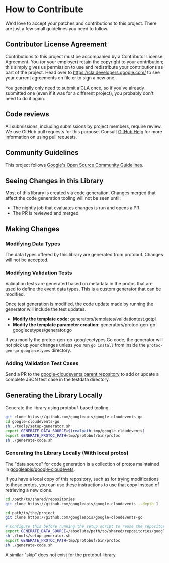# How to Contribute

We'd love to accept your patches and contributions to this project. There are
just a few small guidelines you need to follow.

## Contributor License Agreement

Contributions to this project must be accompanied by a Contributor License
Agreement. You (or your employer) retain the copyright to your contribution;
this simply gives us permission to use and redistribute your contributions as
part of the project. Head over to <https://cla.developers.google.com/> to see
your current agreements on file or to sign a new one.

You generally only need to submit a CLA once, so if you've already submitted one
(even if it was for a different project), you probably don't need to do it
again.

## Code reviews

All submissions, including submissions by project members, require review. We
use GitHub pull requests for this purpose. Consult
[GitHub Help](https://help.github.com/articles/about-pull-requests/) for more
information on using pull requests.

## Community Guidelines

This project follows [Google's Open Source Community
Guidelines](https://opensource.google/conduct/).

## Seeing Changes in this Library

Most of this library is created via code generation. Changes merged that affect
the code generation tooling will not be seen until:

* The nightly job that evaluates changes is run and opens a PR
* The PR is reviewed and merged

## Making Changes

### Modifying Data Types

The data types offered by this library are generated from protobuf. Changes will
not be accepted.

### Modifying Validation Tests

Validation tests are generated based on metadata in the protos that are used to
define the event data types. This is a custom generator that can be modified.

Once test generation is modified, the code update made by running the generator
will include the test updates.

* **Modify the template code:** generators/templates/validationtest.gotpl
* **Modify the template parameter creation**: generators/protoc-gen-go-googlecetypes/generator.go

If you modify the protoc-gen-go-googlecetypes Go code, the generator will not pick
up your changes unless you run `go install` from inside the `protoc-gen-go-googlecetypes`
directory.

### Adding Validation Test Cases

Send a PR to the [google-cloudevents parent repository](https://github.com/googleapis/google-cloudevents)
to add or update a complete JSON test case in the testdata directory.

## Generating the Library Locally

Generate the library using protobuf-based tooling.

```sh
git clone https://github.com/googleapis/google-cloudevents-go
cd google-cloudevents-go
sh ./tools/setup-generator.sh
export GENERATE_DATA_SOURCE=$(realpath tmp/google-cloudevents)
export GENERATE_PROTOC_PATH=tmp/protobuf/bin/protoc
sh ./generate-code.sh
```

### Generating the Library Locally (With local protos)

The "data source" for code generation is a collection of protos maintained in
[googleapis/google-cloudevets](https://github.com/googleapis/google-cloudevents).

If you have a local copy of this repository, such as for trying modifications to
those protos, you can use these instructions to use that copy instead of
retrieving a new clone.

```sh
cd /path/to/shared/repositories
git clone https://github.com/googleapis/google-cloudevents --depth 1

cd path/to/the/project
git clone https://github.com/googleapis/google-cloudevents-go

# Configure this before running the setup script to reuse the repository.
export GENERATE_DATA_SOURCE=/absolute/path/to/shared/repositories/google-cloudevents
sh ./tools/setup-generator.sh
export GENERATE_PROTOC_PATH=tmp/protobuf/bin/protoc
sh ./generate-code.sh
```

A similar "skip" does not exist for the protobuf library.
